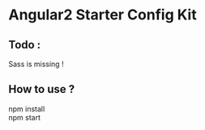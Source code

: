 # Angular2 Starter Config Kit

## Todo :
Sass is missing !

## How to use ?
npm install<br />
npm start

